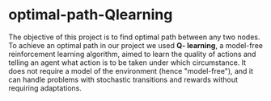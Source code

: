 # optimal-path-Qlearning
The objective of this project is to find optimal path between any two nodes.
To achieve an optimal path in our project we used **Q- learning**, a model-free
reinforcement learning algorithm, aimed to learn the quality of actions and telling an
agent what action is to be taken under which circumstance. It does not require a model
of the environment (hence "model-free"), and it can handle problems with stochastic
transitions and rewards without requiring adaptations.
